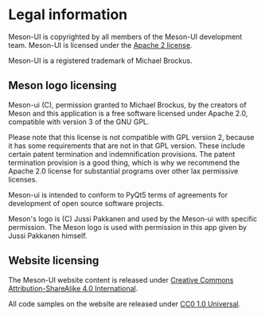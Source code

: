# Legal information

Meson-UI is copyrighted by all members of the Meson-UI development team.
Meson-UI is licensed under the [Apache 2 license].

Meson-UI is a registered trademark of Michael Brockus.

## Meson logo licensing

Meson-ui (C), permission granted to Michael Brockus, by the creators of 
Meson and this application is a free software licensed under Apache 2.0, 
compatible with version 3 of the GNU GPL.

Please note that this license is not compatible with GPL version 2, because
it has some requirements that are not in that GPL version. These include 
certain patent termination and indemnification provisions. The patent 
termination provision is a good thing, which is why we recommend the 
Apache 2.0 license for substantial programs over other lax permissive 
licenses.

Meson-ui is intended to conform to PyQt5 terms of agreements for development 
of open source software projects.  

Meson's logo is (C) Jussi Pakkanen and used by the Meson-ui with specific 
permission. The Meson logo is used with permission in this app given by 
Jussi Pakkanen himself.

## Website licensing

The Meson-UI website content is released under [Creative Commons
Attribution-ShareAlike 4.0 International].

All code samples on the website are released under [CC0 1.0 Universal].

[Creative Commons Attribution-ShareAlike 4.0 International]: https://creativecommons.org/licenses/by-sa/4.0/
[CC0 1.0 Universal]: https://creativecommons.org/publicdomain/zero/1.0/
[Apache 2 license]: https://www.apache.org/licenses/LICENSE-2.0
